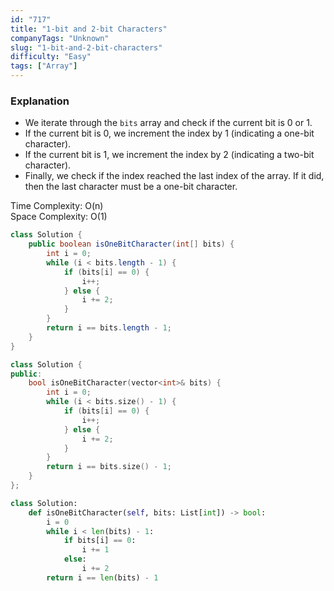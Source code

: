 ```yaml
---
id: "717"
title: "1-bit and 2-bit Characters"
companyTags: "Unknown"
slug: "1-bit-and-2-bit-characters"
difficulty: "Easy"
tags: ["Array"]
---
```


### Explanation
- We iterate through the `bits` array and check if the current bit is 0 or 1.
- If the current bit is 0, we increment the index by 1 (indicating a one-bit character).
- If the current bit is 1, we increment the index by 2 (indicating a two-bit character).
- Finally, we check if the index reached the last index of the array. If it did, then the last character must be a one-bit character.

Time Complexity: O(n)  
Space Complexity: O(1)
```java
class Solution {
    public boolean isOneBitCharacter(int[] bits) {
        int i = 0;
        while (i < bits.length - 1) {
            if (bits[i] == 0) {
                i++;
            } else {
                i += 2;
            }
        }
        return i == bits.length - 1;
    }
}
```

```cpp
class Solution {
public:
    bool isOneBitCharacter(vector<int>& bits) {
        int i = 0;
        while (i < bits.size() - 1) {
            if (bits[i] == 0) {
                i++;
            } else {
                i += 2;
            }
        }
        return i == bits.size() - 1;
    }
};
```

```python
class Solution:
    def isOneBitCharacter(self, bits: List[int]) -> bool:
        i = 0
        while i < len(bits) - 1:
            if bits[i] == 0:
                i += 1
            else:
                i += 2
        return i == len(bits) - 1
```
